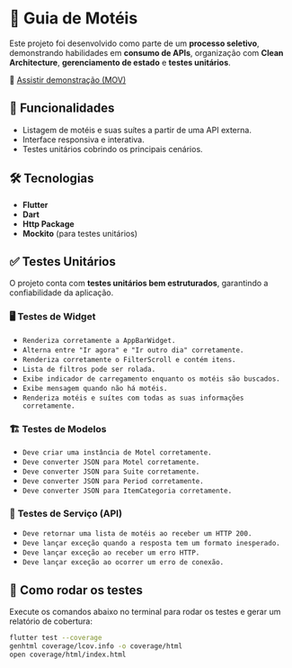 # 📌 Guia de Motéis  

Este projeto foi desenvolvido como parte de um **processo seletivo**, demonstrando habilidades em **consumo de APIs**, organização com **Clean Architecture**, **gerenciamento de estado** e **testes unitários**.


🎥 [Assistir demonstração (MOV)](https://drive.google.com/file/d/14V5RWdgXxJ-4urTAOcQhcOA2Y5VmBqLm/view?usp=sharing)


## 🚀 Funcionalidades  

- Listagem de motéis e suas suítes a partir de uma API externa.
- Interface responsiva e interativa.
- Testes unitários cobrindo os principais cenários.

## 🛠 Tecnologias  

- **Flutter**  
- **Dart**  
- **Http Package**  
- **Mockito** (para testes unitários)  

## ✅ Testes Unitários  

O projeto conta com **testes unitários bem estruturados**, garantindo a confiabilidade da aplicação.  

### 🖥️ **Testes de Widget**  

- `Renderiza corretamente a AppBarWidget.`
- `Alterna entre "Ir agora" e "Ir outro dia" corretamente.`  
- `Renderiza corretamente o FilterScroll e contém itens.`  
- `Lista de filtros pode ser rolada.`  
- `Exibe indicador de carregamento enquanto os motéis são buscados.`  
- `Exibe mensagem quando não há motéis.`  
- `Renderiza motéis e suítes com todas as suas informações corretamente.`  

### 🏗️ **Testes de Modelos**  

- `Deve criar uma instância de Motel corretamente.`  
- `Deve converter JSON para Motel corretamente.`  
- `Deve converter JSON para Suite corretamente.`  
- `Deve converter JSON para Period corretamente.`  
- `Deve converter JSON para ItemCategoria corretamente.`  

### 🔗 **Testes de Serviço (API)**  

- `Deve retornar uma lista de motéis ao receber um HTTP 200.`  
- `Deve lançar exceção quando a resposta tem um formato inesperado.`  
- `Deve lançar exceção ao receber um erro HTTP.`  
- `Deve lançar exceção ao ocorrer um erro de conexão.`  

## 🔎 Como rodar os testes  

Execute os comandos abaixo no terminal para rodar os testes e gerar um relatório de cobertura:  

```sh
flutter test --coverage
genhtml coverage/lcov.info -o coverage/html
open coverage/html/index.html
